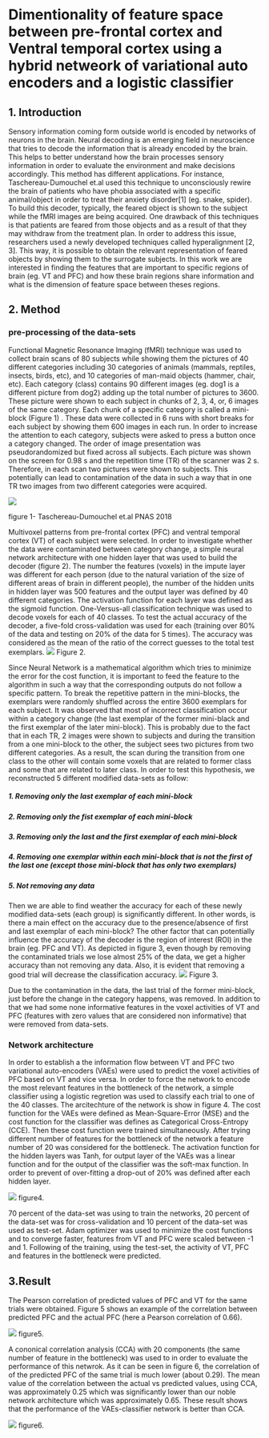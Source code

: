 # Dimentionality of feature space between pre-frontal cortex and Ventral temporal cortex using a hybrid netweork of variational auto encoders and a logistic classifier
## 1. Introduction
Sensory information coming form outside world is encoded by networks of neurons in the brain. Neural decoding is an emerging field in neuroscience that tries to decode the information that is already encoded by the brain. This helps to better understand how the brain processes sensory information in order to evaluate the environment and make decisions accordingly. This method has different applications. For instance, Taschereau-Dumouchel et.al used this technique to unconsciously rewire the brain of patients who have phobia associated with a specific animal/object in order to treat their anxiety disorder[1] (eg. snake, spider). To build this decoder, typically, the feared object is shown to the subject while the fMRI images are being acquired. One drawback of this techniques is that patients are feared from those objects and as a result of that they may withdraw from the treatment plan. In order to address this issue, researchers used a newly developed techniques called hyperalignment [2, 3]. This way, it is possible to obtain the relevant representation of feared objects by showing them to the surrogate subjects.
In this work we are interested in finding the features that are important to specific regions of brain (eg. VT and PFC) and how these brain regions share information  and what is the dimension of feature space between theses regions.


## 2. Method
### pre-processing of the data-sets
Functional Magnetic Resonance Imaging (fMRI) technique was used to collect brain scans of 80 subjects while showing them the pictures of 40 different categories including 30 categories of animals (mammals, reptiles, insects, birds, etc), and 10 categories of man-maid objects (hammer, chair, etc). Each category (class) contains 90 different images (eg. dog1 is a different picture from dog2) adding up the total number of pictures to 3600. These picture were shown to each subject in chunks of 2, 3, 4, or, 6 images of the same category. Each chunk of a specific category is called a mini-block (Figure 1) . These data were collected in 6 runs with short breaks for each subject by showing them 600 images in each run. In order to increase the attention to each category, subjects were asked to press a button once a category changed. The order of image presentation was pseudorandomized but fixed across all subjects. Each picture was shown on the screen for 0.98 s and the repetition time (TR) of the scanner was 2 s. Therefore, in each scan two pictures were shown to subjects. This potentially can lead to contamination of the data in such a way that in one TR two images from two different categories were acquired.

![](/images/1.png)

figure 1- Taschereau-Dumouchel et.al PNAS 2018

Multivoxel patterns from pre-frontal cortex (PFC) and ventral temporal cortex (VT) of each subject were selected. In order to investigate whether the data were contaminated between category change, a simple neural network architecture with one hidden layer that was used to build the decoder (figure 2). The number the features (voxels) in the impute layer was different for each person (due to the natural variation of the size of different areas of brain in different people), the number of the hidden units in hidden layer was 500 features and the output layer was defined by 40 different categories. The activation function for each layer was defined as the sigmoid function.
One-Versus-all classification technique was used to decode voxels for each of 40 classes. To test the actual accuracy of the decoder, a five-fold cross-validation was used for each (training over 80% of the data and testing on 20% of the data for 5 times). The accuracy was considered as the mean of the ratio of the correct guesses to the total test exemplars.
![](/images/3.png)
Figure 2.

Since Neural Network is a mathematical algorithm which tries to minimize the error for the cost function, it is important to feed the feature to the algorithm in such a way that the corresponding outputs do not follow a specific pattern. To break the repetitive pattern in the mini-blocks, the exemplars were randomly shuffled across the entire 3600 exemplars for each subject. It was observed that most of incorrect classification occur within a category change (the last exemplar of the former mini-black and the first exemplar of the later mini-block). This is probably due to the fact that in each TR, 2 images were shown to subjects and during the transition from a one mini-block to the other, the subject sees two pictures from two different categories. As a result, the scan during the transition from one class to the other will contain some voxels that are related to former class and some that are related to later class. In order to test this hypothesis, we reconstructed 5 different modified data-sets as follow:
##### 1. Removing only the last exemplar of each mini-block
##### 2. Removing only the fist exemplar of each mini-block
##### 3. Removing only the last and the first exemplar of each mini-block
##### 4. Removing one exemplar within each mini-block that is not the first of the last one (except those mini-block that has only two exemplars)
##### 5. Not removing any data
Then we are able to find weather the accuracy for each of these newly modified data-sets (each group) is significantly different. In other words, is there a main effect on the accuracy due to the presence/absence of first and last exemplar of each mini-block?
The other factor that can potentially influence the accuracy of the decoder is the region of interest (ROI) in the brain (eg. PFC and VT).
As depicted in figure 3, even though by removing the contaminated trials we lose almost 25% of the data, we get a higher accuracy than not removing any data. Also, it is evident that removing a good trial will decrease the classification accuracy.	
![](/images/contamination.jpg)
Figure 3.

Due to the contamination in the data, the last trial of the former mini-block, just before the change in the category happens, was removed. In addition to that we had some none informative features in the voxel activities of VT and PFC (features with zero values that are considered non informative) that were removed from data-sets.

### Network architecture
In order to establish a the information flow between VT and PFC two variational auto-encoders (VAEs) were used to predict the voxel activities of PFC based on VT and vice versa. In order to force the network to encode the most relevant features in the bottleneck of the network, a simple classifier using a logistic regretion was used to classify each trial to one of the 40 classes. The arcitechture of the network is show in figure 4. The cost function for the VAEs were defined as Mean-Square-Error (MSE) and the cost function for the classifier was defines as Categorical Cross-Entropy (CCE). Then these cost function were trained simultaneously. After trying different number of features for the bottleneck of the network a feature number of 20 was considered for the bottleneck. 
The activation function for the hidden layers was Tanh, for output layer of the VAEs was a linear function and for the output of the classifier was the soft-max function. In order to prevent of over-fitting a drop-out of 20% was defined after each hidden  layer. 

![](/images/architecture.png)
figure4.

70 percent of the data-set was using to train the networks, 20 percent of the data-set was for cross-validation and 10 percent of the data-set was used as test-set. Adam optimizer was used to minimize the cost functions and to converge faster, features from VT and PFC were scaled between -1 and 1.
Following of the training, using the test-set, the activity of VT, PFC and features in the bottleneck were predicted.

## 3.Result

The Pearson correlation of predicted values of PFC and VT for the same trials  were obtained. Figure 5 shows an example of the correlation between predicted PFC and the actual PFC (here a Pearson correlation of 0.66). 

![](/images/Figure_3.png)
figure5.

A cononical correlation analysis (CCA) with 20 components (the same number of feature in the bottleneck) was used to in order to evaluate the performance of this netwrok. As it can be seen in figure 6, the correlation of of the predicted PFC of the same trial is much lower (about 0.29). The mean value of the correlation between the actual vs predicted values, using CCA, was approximately 0.25 which was significantly lower than our noble network architecture which was approximately 0.65. These result shows that the performance of the VAEs-classifier network is better than CCA.

![](/images/Figure_7.png)
figure6.
